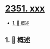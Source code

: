 # [2351. xxx](https://github.com/Tdahuyou/TNotes.leetcode/tree/main/notes/2351.%20xxx)

<!-- region:toc -->

- [1. 📝 概述](#1--概述)

<!-- endregion:toc -->

## 1. 📝 概述
